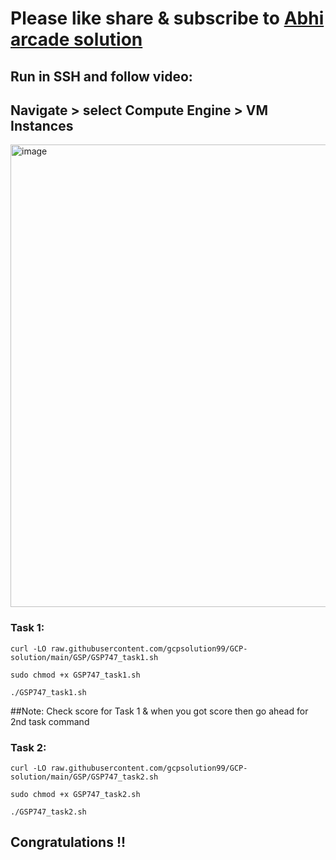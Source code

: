 # Please like share & subscribe to [Abhi arcade solution](http://www.youtube.com/@Abhi_Arcade_Solution)

## Run in SSH and follow video:

## Navigate > select Compute Engine > VM Instances
<img width="740" alt="image" src="https://github.com/user-attachments/assets/723e9005-e999-46ed-9d2d-7796ed800f71">


### Task 1:

```
curl -LO raw.githubusercontent.com/gcpsolution99/GCP-solution/main/GSP/GSP747_task1.sh

sudo chmod +x GSP747_task1.sh

./GSP747_task1.sh
```

##Note: Check score for Task 1 & when you got score then go ahead for 2nd task command

### Task 2:

```
curl -LO raw.githubusercontent.com/gcpsolution99/GCP-solution/main/GSP/GSP747_task2.sh

sudo chmod +x GSP747_task2.sh

./GSP747_task2.sh
```

## Congratulations !!
